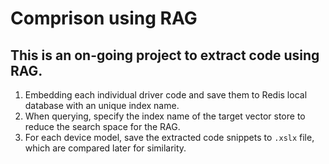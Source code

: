 # Comprison using RAG
## This is an on-going project to extract code using RAG.

1. Embedding each individual driver code and save them to Redis local database with an unique index name.
2. When querying, specify the index name of the target vector store to reduce the search space for the RAG.
3. For each device model, save the extracted code snippets to `.xslx` file, which are compared later for similarity.
